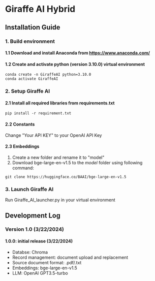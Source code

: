 # Giraffe AI Hybrid
## Installation Guide
### 1. Build environment
#### 1.1 Download and install Anaconda from https://www.anaconda.com/
#### 1.2 Create and activate python (version 3.10.0) virtual environment
```
conda create -n GiraffeAI python=3.10.0
conda activate GiraffeAI
```
### 2. Setup Giraffe AI
#### 2.1 Install all required libraries from requirements.txt
```
pip install -r requirement.txt
```
#### 2.2 Constants 
Change "Your API KEY" to your OpenAI API Key
#### 2.3 Embeddings
1. Create a new folder and rename it to "model"
2. Download bge-large-en-v1.5 to the *model* folder using following command:
```
git clone https://huggingface.co/BAAI/bge-large-en-v1.5
```
### 3. Launch Giraffe AI
Run Giraffe_AI_launcher.py in your virtual environment

## Development Log
### Version 1.0 (3/22/2024)
#### 1.0.0: initial release (3/22/2024)
- Databse: Chroma
- Record management: document upload and replacement
- Source document format: .pdf/.txt
- Embeddings: bge-large-en-v1.5
- LLM: OpenAI GPT3.5-turbo

